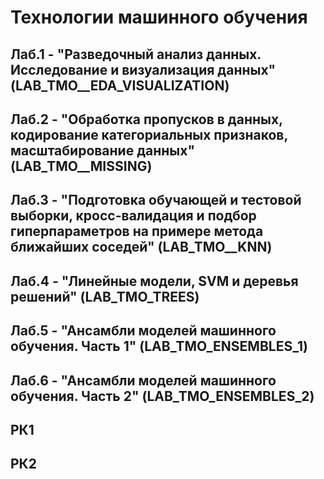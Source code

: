 # Технологии машинного обучения

## Лаб.1 - "Разведочный анализ данных. Исследование и визуализация данных" (LAB_TMO__EDA_VISUALIZATION)

## Лаб.2 - "Обработка пропусков в данных, кодирование категориальных признаков, масштабирование данных" (LAB_TMO__MISSING)

## Лаб.3 - "Подготовка обучающей и тестовой выборки, кросс-валидация и подбор гиперпараметров на примере метода ближайших соседей" (LAB_TMO__KNN)

## Лаб.4 - "Линейные модели, SVM и деревья решений" (LAB_TMO_TREES)

## Лаб.5 - "Ансамбли моделей машинного обучения. Часть 1" (LAB_TMO_ENSEMBLES_1)

## Лаб.6 - "Ансамбли моделей машинного обучения. Часть 2" (LAB_TMO_ENSEMBLES_2)

## РК1

## РК2
